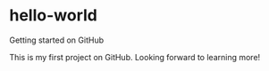 # hello-world
Getting started on GitHub

This is my first project on GitHub. Looking forward to learning more!
